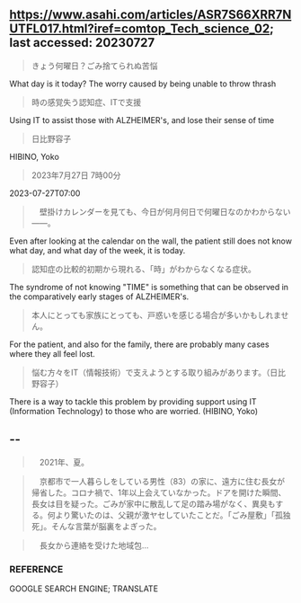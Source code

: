 ## https://www.asahi.com/articles/ASR7S66XRR7NUTFL017.html?iref=comtop_Tech_science_02; last accessed: 20230727

> きょう何曜日？ごみ捨てられぬ苦悩　

What day is it today? The worry caused by being unable to throw thrash

> 時の感覚失う認知症、ITで支援

Using IT to assist those with ALZHEIMER's, and lose their sense of time

> 日比野容子

HIBINO, Yoko

> 2023年7月27日 7時00分

2023-07-27T07:00

>　壁掛けカレンダーを見ても、今日が何月何日で何曜日なのかわからない――。

Even after looking at the calendar on the wall, the patient still does not know what day, and what day of the week, it is today.

> 認知症の比較的初期から現れる、「時」がわからなくなる症状。

The syndrome of not knowing "TIME" is something that can be observed in the comparatively early stages of ALZHEIMER's. 

> 本人にとっても家族にとっても、戸惑いを感じる場合が多いかもしれません。

For the patient, and also for the family, there are probably many cases where they all feel lost.

> 悩む方々をIT（情報技術）で支えようとする取り組みがあります。（日比野容子）

There is a way to tackle this problem by providing support using IT (Information Technology) to those who are worried. (HIBINO, Yoko)

## --

>　2021年、夏。

>　京都市で一人暮らしをしている男性（83）の家に、遠方に住む長女が帰省した。コロナ禍で、1年以上会えていなかった。ドアを開けた瞬間、長女は目を疑った。ごみが家中に散乱して足の踏み場がなく、異臭もする。何より驚いたのは、父親が激ヤセしていたことだ。「ごみ屋敷」「孤独死」。そんな言葉が脳裏をよぎった。

>　長女から連絡を受けた地域包…

### REFERENCE

GOOGLE SEARCH ENGINE; TRANSLATE
